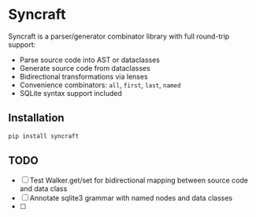 # Syncraft

Syncraft is a parser/generator combinator library with full round-trip support:

- Parse source code into AST or dataclasses
- Generate source code from dataclasses
- Bidirectional transformations via lenses
- Convenience combinators: `all`, `first`, `last`, `named`
- SQLite syntax support included

## Installation

```bash
pip install syncraft
```


## TODO
- [ ] Test Walker.get/set for bidirectional mapping between source code and data class
- [ ] Annotate sqlite3 grammar with named nodes and data classes
- [ ] 
